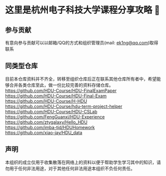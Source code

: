 # 这里是杭州电子科技大学课程分享攻略 👋

## 参与贡献

有意向参与贡献可以以邮箱/QQ的方式和组织管理员(mail: ek1ng@qq.com)取得联系

## 同类型仓库

目前本仓库资料并不齐全，转移至组织仓库后正在联系其他仓库所有者中，希望能够合并各类仓库至此，做一份比较完善的资料存储仓库。<br>
https://github.com/HDU-Course/HDU-FinalExamPaper<br>
https://github.com/HDU-Course/HDU-Final-Exam<br>
https://github.com/HDU-Course/H-HDU<br>
https://github.com/HDU-Course/hdu-term-project-helper<br>
https://github.com/HDU-Course/HDU-CSLab<br>
https://github.com/FengGuanxi/HDU-Experience<br>
https://github.com/ztygalaxy/Hello_HDU<br>
https://github.com/imba-tjd/HDUHomework<br>
https://github.com/xiao-jay/HDU_data<br>

## 声明

本组织的成立仅用于收集散落在网络上的资料以便于帮助学生学习其中的知识，请勿用于任何非法用途，对于其他任何非法用途本组织不负任何责任。
